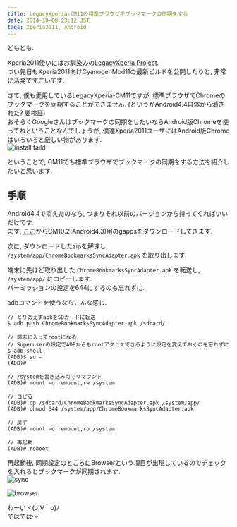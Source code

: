 ```yaml
---
title: LegacyXperia-CM11の標準ブラウザでブックマークの同期をする
date: 2014-10-08 23:12 JST
tags: Xperia2011, Android
---
```


どもども.

Xperia2011使いにはお馴染みの[LegacyXperia Project](http://legacyxperia.github.io/).  
つい先日もXperia2011向けCyanogenMod11の最新ビルドを公開したりと, 非常に活発ですごいです.

さて, 僕も愛用しているLegacyXperia-CM11ですが, 標準ブラウザでChromeのブックマークを同期することができません. (というかAndroid4.4自体から消された? 要検証)  
おそらくGoogleさんはブックマークの同期をしたいならAndroid版Chromeを使ってねということなんでしょうが, 僕達Xperia2011ユーザにはAndroid版Chromeはいろいろと厳しい物があります.  
![install faild](https://lh4.googleusercontent.com/-z4KW8NmtgjI/VDVGEcEp6oI/AAAAAAAADkM/_S9QmnPODxw/s640/Screenshot_2014-10-08-22-37-31.png)

ということで, CM11でも標準ブラウザでブックマークの同期をする方法を紹介したいと思います.

## 手順

Android4.4で消えたのなら, つまりそれ以前のバージョンから持ってくればいいだけです.  
まず, [ここ](https://s.basketbuild.com/gapps)からCM10.2(Android4.3)用のgappsをダウンロードしてきます.

次に, ダウンロードしたzipを解凍し, `/system/app/ChromeBookmarksSyncAdapter.apk` を取り出します.

端末に先ほど取り出した `ChromeBookmarksSyncAdapter.apk` を転送し, `/system/app/` にコピーします.  
パーミッションの設定を644にするのも忘れずに.

adbコマンドを使うならこんな感じ.

```
// とりあえずapkをSDカードに転送
$ adb push ChromeBookmarksSyncAdapter.apk /sdcard/

// 端末に入ってrootになる
// Superuserの設定でADBからもrootアクセスできるように設定を変えておくのを忘れずに
$ adb shell
(ADB)$ su -
(ADB)#

// /systemを書き込み可でリマウント
(ADB)# mount -o remount,rw /system

// コピる
(ADB)# cp /sdcard/ChromeBookmarksSyncAdapter.apk /system/app/
(ADB)# chmod 644 /system/app/ChromeBookmarksSyncAdapter.apk 

// 戻す
(ADB)# mount -o remount,ro /system

// 再起動
(ADB)# reboot
```

再起動後, 同期設定のところにBrowserという項目が出現しているのでチェックを入れるとブックマークが同期されます.  
![sync](https://lh6.googleusercontent.com/-lXdicTyc14o/VDVEPguSNXI/AAAAAAAADj8/x2fNLHiWcUA/s640/Screenshot_2014-10-08-22-49-55.png)

![browser](https://lh3.googleusercontent.com/-L0mVjVb9rJA/VDVEPuDXFII/AAAAAAAADj4/c7zBjuklDII/s640/Screenshot_2014-10-08-22-50-18.png)

わーいヾ(o´∀｀o)ﾉ  
ではでは〜
